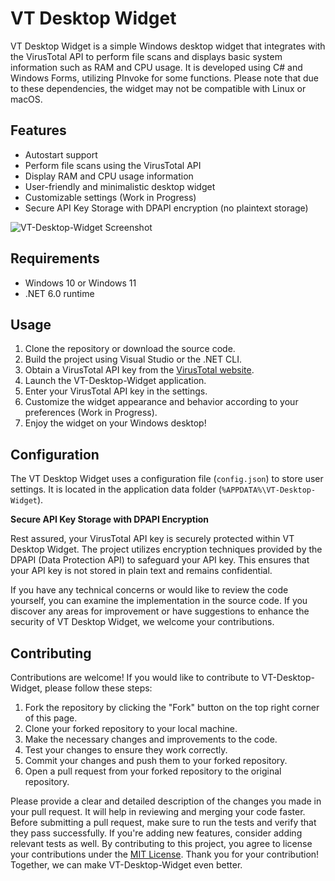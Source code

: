 # VT Desktop Widget

VT Desktop Widget is a simple Windows desktop widget that integrates with the VirusTotal API to perform file scans and displays basic system information such as RAM and CPU usage. It is developed using C# and Windows Forms, utilizing PInvoke for some functions. Please note that due to these dependencies, the widget may not be compatible with Linux or macOS.

## Features

- Autostart support
- Perform file scans using the VirusTotal API
- Display RAM and CPU usage information
- User-friendly and minimalistic desktop widget
- Customizable settings (Work in Progress)
- Secure API Key Storage with DPAPI encryption (no plaintext storage)

![VT-Desktop-Widget Screenshot](https://github.com/AlexRasch/VT-Desktop-Widget/assets/46262688/3d4b4bf7-1168-4218-b099-3d6ca0d88b57)

## Requirements

- Windows 10 or Windows 11
- .NET 6.0 runtime

## Usage

1. Clone the repository or download the source code.
2. Build the project using Visual Studio or the .NET CLI.
3. Obtain a VirusTotal API key from the [VirusTotal website](https://www.virustotal.com).
4. Launch the VT-Desktop-Widget application.
5. Enter your VirusTotal API key in the settings.
6. Customize the widget appearance and behavior according to your preferences (Work in Progress).
7. Enjoy the widget on your Windows desktop!

## Configuration

The VT Desktop Widget uses a configuration file (`config.json`) to store user settings. It is located in the application data folder (`%APPDATA%\VT-Desktop-Widget`).

**Secure API Key Storage with DPAPI Encryption**

Rest assured, your VirusTotal API key is securely protected within VT Desktop Widget. The project utilizes encryption techniques provided by the DPAPI (Data Protection API) to safeguard your API key. This ensures that your API key is not stored in plain text and remains confidential.

If you have any technical concerns or would like to review the code yourself, you can examine the implementation in the source code. If you discover any areas for improvement or have suggestions to enhance the security of VT Desktop Widget, we welcome your contributions.


## Contributing

Contributions are welcome! If you would like to contribute to VT-Desktop-Widget, please follow these steps:

1. Fork the repository by clicking the "Fork" button on the top right corner of this page.
2. Clone your forked repository to your local machine.
3. Make the necessary changes and improvements to the code.
4. Test your changes to ensure they work correctly.
5. Commit your changes and push them to your forked repository.
6. Open a pull request from your forked repository to the original repository.

Please provide a clear and detailed description of the changes you made in your pull request. It will help in reviewing and merging your code faster.
Before submitting a pull request, make sure to run the tests and verify that they pass successfully. If you're adding new features, consider adding relevant tests as well.
By contributing to this project, you agree to license your contributions under the [MIT License](LICENSE).
Thank you for your contribution! Together, we can make VT-Desktop-Widget even better.
